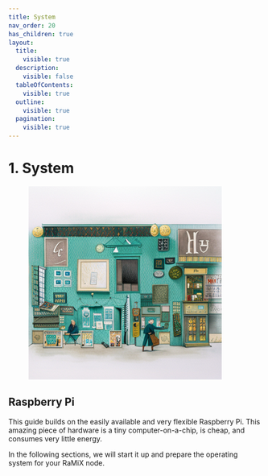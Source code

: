 ```yaml
---
title: System
nav_order: 20
has_children: true
layout:
  title:
    visible: true
  description:
    visible: false
  tableOfContents:
    visible: true
  outline:
    visible: true
  pagination:
    visible: true
---
```


# 1. System

<figure><img src="../.gitbook/assets/rpi_optical_illusion.jpg" alt="" width="384"><figcaption></figcaption></figure>

## Raspberry Pi

This guide builds on the easily available and very flexible Raspberry Pi. This amazing piece of hardware is a tiny computer-on-a-chip, is cheap, and consumes very little energy.

In the following sections, we will start it up and prepare the operating system for your RaMiX node.
